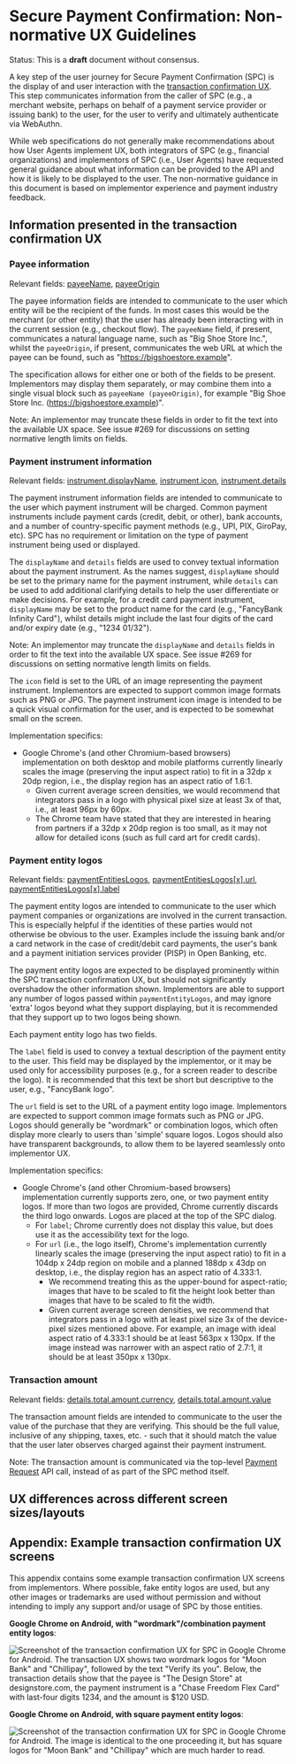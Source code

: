 # Secure Payment Confirmation: Non-normative UX Guidelines

Status: This is a **draft** document without consensus.

A key step of the user journey for Secure Payment Confirmation (SPC) is the
display of and user interaction with the [transaction confirmation UX]. This
step communicates information from the caller of SPC (e.g., a merchant website,
perhaps on behalf of a payment service provider or issuing bank) to the user,
for the user to verify and ultimately authenticate via WebAuthn.

While web specifications do not generally make recommendations about how User
Agents implement UX, both integrators of SPC (e.g., financial organizations)
and implementors of SPC (i.e., User Agents) have requested general guidance
about what information can be provided to the API and how it is likely to be
displayed to the user. The non-normative guidance in this document is based on
implementor experience and payment industry feedback.

## Information presented in the transaction confirmation UX

### Payee information

Relevant fields: [payeeName], [payeeOrigin]

The payee information fields are intended to communicate to the user which
entity will be the recipient of the funds. In most cases this would be the
merchant (or other entity) that the user has already been interacting with in
the current session (e.g., checkout flow). The `payeeName` field, if present,
communicates a natural language name, such as "Big Shoe Store Inc.", whilst the
`payeeOrigin`, if present, communicates the web URL at which the payee can be
found, such as "https://bigshoestore.example".

The specification allows for either one or both of the fields to be present.
Implementors may display them separately, or may combine them into a single
visual block such as `payeeName (payeeOrigin)`, for example "Big Shoe Store
Inc. (https://bigshoestore.example)".

Note: An implementor may truncate these fields in order to fit the text into
the available UX space. See issue #269 for discussions on setting normative
length limits on fields.

### Payment instrument information

Relevant fields: [instrument.displayName], [instrument.icon], [instrument.details]

The payment instrument information fields are intended to communicate to the
user which payment instrument will be charged. Common payment instruments
include payment cards (credit, debit, or other), bank accounts, and a number of
country-specific payment methods (e.g., UPI, PIX, GiroPay, etc). SPC has no
requirement or limitation on the type of payment instrument being used or
displayed.

The `displayName` and `details` fields are used to convey textual information
about the payment instrument. As the names suggest, `displayName` should be set
to the primary name for the payment instrument, while `details` can be used to
add additional clarifying details to help the user differentiate or make
decisions.  For example, for a credit card payment instrument, `displayName`
may be set to the product name for the card (e.g., "FancyBank Infinity Card"),
whilst details might include the last four digits of the card and/or expiry
date (e.g., "1234 01/32").

Note: An implementor may truncate the `displayName` and `details` fields in
order to fit the text into the available UX space. See issue #269 for
discussions on setting normative length limits on fields.

The `icon` field is set to the URL of an image representing the payment
instrument. Implementors are expected to support common image formats such as
PNG or JPG. The payment instrument icon image is intended to be a quick visual
confirmation for the user, and is expected to be somewhat small on the screen.

Implementation specifics:

- Google Chrome's (and other Chromium-based browsers) implementation on both
  desktop and mobile platforms currently linearly scales the image (preserving
  the input aspect ratio) to fit in a 32dp x 20dp region, i.e., the display
  region has an aspect ratio of 1.6:1.
    - Given current average screen densities, we would recommend that
      integrators pass in a logo with physical pixel size at least 3x of that,
      i.e., at least 96px by 60px.
    - The Chrome team have stated that they are interested in hearing from
      partners if a 32dp x 20dp region is too small, as it may not allow for
      detailed icons (such as full card art for credit cards).

### Payment entity logos

Relevant fields: [paymentEntitiesLogos], [paymentEntitiesLogos\[x\].url], [paymentEntitiesLogos\[x\].label]

The payment entity logos are intended to communicate to the user which payment
companies or organizations are involved in the current transaction. This is
especially helpful if the identities of these parties would not otherwise be
obvious to the user. Examples include the issuing bank and/or a card network in
the case of credit/debit card payments, the user's bank and a payment
initiation services provider (PISP) in Open Banking, etc.

The payment entity logos are expected to be displayed prominently within the
SPC transaction confirmation UX, but should not significantly overshadow the
other information shown. Implementors are able to support any number of logos
passed within `paymentEntityLogos`, and may ignore 'extra' logos beyond what
they support displaying, but it is recommended that they support up to two
logos being shown.

Each payment entity logo has two fields.

The `label` field is used to convey a textual description of the payment entity
to the user. This field may be displayed by the implementor, or it may be used
only for accessibility purposes (e.g., for a screen reader to describe the
logo). It is recommended that this text be short but descriptive to the user,
e.g., "FancyBank logo".

The `url` field is set to the URL of a payment entity logo image. Implementors
are expected to support common image formats such as PNG or JPG. Logos should
generally be "wordmark" or combination logos, which often display more clearly
to users than 'simple' square logos. Logos should also have transparent
backgrounds, to allow them to be layered seamlessly onto implementor UX.

Implementation specifics:

- Google Chrome's (and other Chromium-based browsers) implementation currently
  supports zero, one, or two payment entity logos. If more than two logos are
  provided, Chrome currently discards the third logo onwards. Logos are placed
  at the top of the SPC dialog.
    - For `label`; Chrome currently does not display this value, but does use
      it as the accessibility text for the logo.
    - For `url` (i.e., the logo itself), Chrome's implementation currently
      linearly scales the image (preserving the input aspect ratio) to fit in a
      104dp x 24dp region on mobile and a planned 188dp x 43dp on desktop, i.e.,
      the display region has an aspect ratio of 4.333:1.
        - We recommend treating this as the upper-bound for aspect-ratio;
          images that have to be scaled to fit the height look better than
          images that have to be scaled to fit the width.
        - Given current average screen densities, we recommend that integrators
          pass in a logo with at least pixel size 3x of the device-pixel sizes
          mentioned above. For example, an image with ideal aspect ratio of
          4.333:1 should be at least 563px x 130px. If the image instead was
          narrower with an aspect ratio of 2.7:1, it should be at least
          350px x 130px.

### Transaction amount

Relevant fields: [details.total.amount.currency], [details.total.amount.value]

The transaction amount fields are intended to communicate to the user the value
of the purchase that they are verifying. This should be the full value,
inclusive of any shipping, taxes, etc. - such that it should match the value
that the user later observes charged against their payment instrument.

Note: The transaction amount is communicated via the top-level [Payment
Request](https://w3c.github.io/payment-request) API call, instead of as part of
the SPC method itself.

## UX differences across different screen sizes/layouts

## Appendix: Example transaction confirmation UX screens

This appendix contains some example transaction confirmation UX screens from
implementors. Where possible, fake entity logos are used, but any other images
or trademarks are used without permission and without intending to imply any
support and/or usage of SPC by those entities.

**Google Chrome on Android, with "wordmark"/combination payment entity logos**:

![Screenshot of the transaction confirmation UX for SPC in Google Chrome for Android. The transaction UX shows two wordmark logos for "Moon Bank" and "Chillipay", followed by the text "Verify its you". Below, the transaction details show that the payee is "The Design Store" at designstore.com, the payment instrument is a "Chase Freedom Flex Card" with last-four digits 1234, and the amount is $120 USD.](/images/ux-guidelines-google-chrome-android.png)

**Google Chrome on Android, with square payment entity logos**:

![Screenshot of the transaction confirmation UX for SPC in Google Chrome for Android. The image is identical to the one proceeding it, but has square logos for "Moon Bank" and "Chillipay" which are much harder to read.](/images/ux-guidelines-google-chrome-android-square-logos.png)

[details.total.amount.currency]: https://w3c.github.io/payment-request/#dom-paymentcurrencyamount-currency
[details.total.amount.value]: https://w3c.github.io/payment-request/#dom-paymentcurrencyamount-value
[instrument.details]: https://w3c.github.io/secure-payment-confirmation/#dom-paymentcredentialinstrument-details
[instrument.displayName]:https://w3c.github.io/secure-payment-confirmation/#dom-paymentcredentialinstrument-displayname
[instrument.icon]: https://w3c.github.io/secure-payment-confirmation/#dom-paymentcredentialinstrument-icon
[payeeName]: https://w3c.github.io/secure-payment-confirmation/#dom-securepaymentconfirmationrequest-payeename
[payeeOrigin]: https://w3c.github.io/secure-payment-confirmation/#dom-securepaymentconfirmationrequest-payeeorigin
[paymentEntitiesLogos]: https://w3c.github.io/secure-payment-confirmation/#dom-securepaymentconfirmationrequest-paymententitieslogos
[paymentEntitiesLogos\[x\].label]: https://w3c.github.io/secure-payment-confirmation/#dom-paymententitylogo-label
[paymentEntitiesLogos\[x\].url]: https://w3c.github.io/secure-payment-confirmation/#dom-paymententitylogo-url
[transaction confirmation UX]: https://w3c.github.io/secure-payment-confirmation/#sctn-transaction-confirmation-ux
